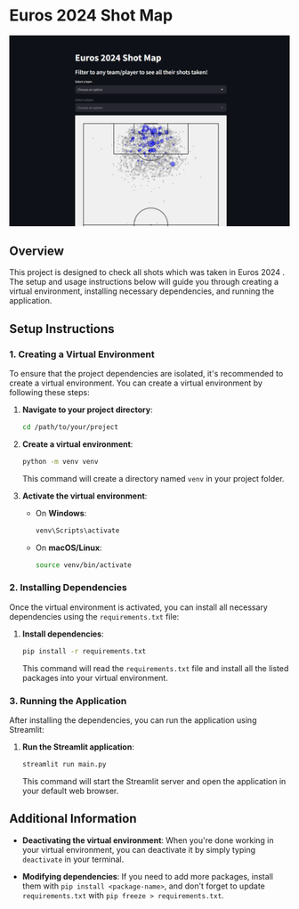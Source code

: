 # Euros 2024 Shot Map

![Demo](Demo.png)

## Overview

This project is designed to check all shots which was taken in Euros 2024 . The setup and usage instructions below will guide you through creating a virtual environment, installing necessary dependencies, and running the application.

## Setup Instructions

### 1. Creating a Virtual Environment

To ensure that the project dependencies are isolated, it's recommended to create a virtual environment. You can create a virtual environment by following these steps:

1. **Navigate to your project directory**:

    ```bash
    cd /path/to/your/project
    ```

2. **Create a virtual environment**:

    ```bash
    python -m venv venv
    ```

    This command will create a directory named `venv` in your project folder.

3. **Activate the virtual environment**:

    - On **Windows**:

      ```bash
      venv\Scripts\activate
      ```

    - On **macOS/Linux**:

      ```bash
      source venv/bin/activate
      ```

### 2. Installing Dependencies

Once the virtual environment is activated, you can install all necessary dependencies using the `requirements.txt` file:

1. **Install dependencies**:

    ```bash
    pip install -r requirements.txt
    ```

    This command will read the `requirements.txt` file and install all the listed packages into your virtual environment.

### 3. Running the Application

After installing the dependencies, you can run the application using Streamlit:

1. **Run the Streamlit application**:

    ```bash
    streamlit run main.py
    ```

    This command will start the Streamlit server and open the application in your default web browser.

## Additional Information

- **Deactivating the virtual environment**: When you're done working in your virtual environment, you can deactivate it by simply typing `deactivate` in your terminal.
  
- **Modifying dependencies**: If you need to add more packages, install them with `pip install <package-name>`, and don't forget to update `requirements.txt` with `pip freeze > requirements.txt`.
